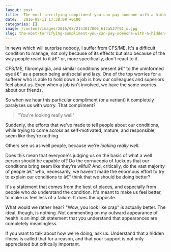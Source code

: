 ```yaml
---
layout: post
title:  The most terrifying compliment you can pay someone with a hidden illness
date:   2016-08-11 17:38:09 +0100
categories: []
image: /content/images/2016/08/2143017000_612a527f91_o.jpg
slug: the-most-terrifying-compliment-you-can-pay-someone-with-a-hidden-illness
---
```


In news which will surprise nobody, I suffer from CFS/ME. It's a difficult condition to manage, not only because of its effects but also because of the way people react to it â€“ or, more specifically, don't react to it.

CFS/ME, fibromyalgia, and similar conditions present â€“ to the uninformed eye â€“ as a person being antisocial and lazy. One of the top worries for a sufferer who is able to hold down a job is how our colleagues and superiors feel about us. Even when a job isn't involved, we have the same worries about our friends.

So when we hear this particular compliment (or a variant) it completely paralyses us with worry. That compliment?

> "You're looking really well"

Suddenly, the efforts that we've made to tell people about our conditions, while trying to come across as self-motivated, mature, and responsible, seem like they're nothing.

Others see us as well people, because we're *looking really well*.

Does this mean that everyone's judging us on the basis of what a well person should be capable of? Do the cornucopia of fuckups that our conditions bring seem like they're wilful? And, critically, do the vast majority of people â€“ who, necessarily, we haven't made the enormous effort to try to explain our conditions to â€“ think that we should be doing better?

It's a statement that comes from the best of places, and especially from people who *do* understand the condition. It's meant to make us feel better, to make us feel less of a failure. It does the opposite.

What would we rather hear? "Wow, you look like crap" is actually better. The ideal, though, is nothing. Not commenting on my outward appearance of health is an implicit statement that you understand that appearances are completely meaningless.

If you want to talk about how we're doing, ask us. Understand that a hidden illness is called that for a reason, and that your support is not only appreciated but critically important.

